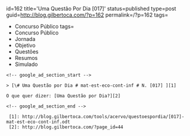 id=162
title='Uma Questão Por Dia [017]'
status=published
type=post
guid=http://blog.gilbertoca.com/?p=162
permalink=/?p=162
tags=
  - Concurso Público
tags=
  - Concurso Público
  - Jornada
  - Objetivo
  - Questões
  - Resumos
  - Simulado
~~~~~~
<!-- google_ad_section_start -->

> [\# Uma Questão por Dia # mat-est-eco-cont-inf # N. [017] ][1]

O que quer dizer: [Uma Questão por Dia?][2]

<!-- google_ad_section_end -->

 [1]: http://blog.gilbertoca.com/tools/acervo/questoespordia/[017]-mat-est-eco-cont-inf.odt
 [2]: http://blog.gilbertoca.com/?page_id=44